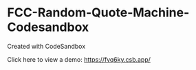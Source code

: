 # FCC-Random-Quote-Machine-Codesandbox
Created with CodeSandbox

Click here to view a demo: https://fvq6ky.csb.app/
